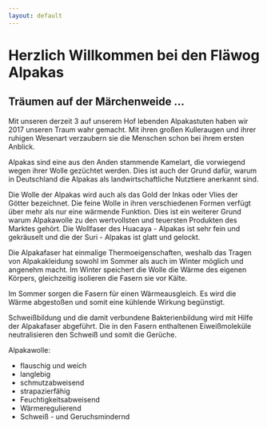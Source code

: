 ```yaml
---
layout: default
---
```


# Herzlich Willkommen bei den Fläwog Alpakas

## Träumen auf der Märchenweide  ...

Mit unseren derzeit 3 auf unserem Hof lebenden Alpakastuten haben wir 2017 unseren Traum wahr gemacht.
Mit ihren großen Kulleraugen und ihrer ruhigen Wesenart verzaubern sie die Menschen schon bei ihrem ersten Anblick.

Alpakas sind eine aus den Anden stammende Kamelart, die vorwiegend wegen ihrer Wolle gezüchtet
werden. Dies ist auch der Grund dafür, warum in Deutschland die Alpakas als landwirtschaftliche Nutztiere anerkannt sind.

Die Wolle der Alpakas wird auch als das Gold der Inkas oder Vlies der Götter bezeichnet.
Die feine Wolle in ihren verschiedenen Formen verfügt über mehr als nur eine wärmende Funktion.
Dies ist ein weiterer Grund warum Alpakawolle zu den wertvollsten und teuersten Produkten des
Marktes gehört. Die Wollfaser des Huacaya - Alpakas ist sehr fein und gekräuselt und die der
Suri - Alpakas ist glatt und gelockt.

Die Alpakafaser hat einmalige Thermoeigenschaften, weshalb das Tragen von Alpakakleidung sowohl im Sommer als auch im Winter möglich und angenehm macht.
Im Winter speichert die Wolle die Wärme des eigenen Körpers, gleichzeitig isolieren die Fasern sie vor Kälte.

Im Sommer sorgen die Fasern für einen Wärmeausgleich. Es wird die Wärme abgestoßen und somit eine kühlende Wirkung begünstigt.

Schweißbildung und die damit verbundene Bakterienbildung wird mit Hilfe der Alpakafaser abgeführt.
Die in den Fasern enthaltenen Eiweißmoleküle neutralisieren den Schweiß und somit die Gerüche.

Alpakawolle:
* flauschig und weich
* langlebig
* schmutzabweisend
* strapazierfähig
* Feuchtigkeitsabweisend
* Wärmeregulierend
* Schweiß - und Geruchsmindernd
